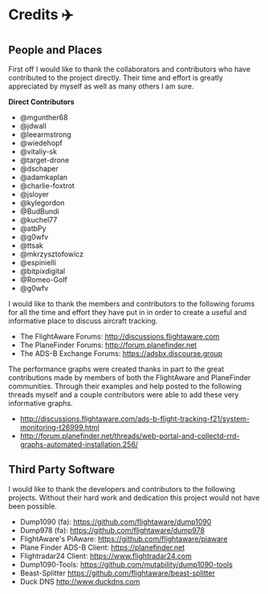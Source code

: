 # Credits :airplane:

## People and Places

First off I would like to thank the collaborators and contributors who have contributed to the project
directly. Their time and effort is greatly appreciated by myself as well as many others I am sure.

**Direct Contributors**

* @mgunther68
* @jdwall
* @leearmstrong
* @wiedehopf
* @vitaliy-sk
* @target-drone
* @dschaper
* @adamkaplan
* @charlie-foxtrot
* @jsloyer
* @kylegordon
* @BudBundi
* @kuchel77
* @atbPy
* @g0wfv
* @ttsak
* @mkrzysztofowicz
* @espinielli
* @bitpixdigital
* @Romeo-Golf
* @g0wfv

I would like to thank the members and contributors to the following forums for all the time and effort
they have put in in order to create a useful and informative place to discuss aircraft tracking.

* The FlightAware Forums:             http://discussions.flightaware.com
* The PlaneFinder Forums:             http://forum.planefinder.net
* The ADS-B Exchange Forums:          https://adsbx.discourse.group

The performance graphs were created thanks in part to the great contributions made by members of both
the FlightAware and PlaneFinder communities. Through their examples and help posted to the following
threads myself and a couple contributors were able to add these very informative graphs.

* http://discussions.flightaware.com/ads-b-flight-tracking-f21/system-monitoring-t26999.html
* http://forum.planefinder.net/threads/web-portal-and-collectd-rrd-graphs-automated-installation.256/

## Third Party Software

I would like to thank the developers and contributors to the following projects. Without their
hard work and dedication this project would not have been possible.

* Dump1090 (fa):              https://github.com/flightaware/dump1090
* Dump978 (fa):               https://github.com/flightaware/dump978
* FlightAware's PiAware:      https://github.com/flightaware/piaware
* Plane Finder ADS-B Client:  https://planefinder.net
* Flightradar24 Client:       https://www.flightradar24.com
* Dump1090-Tools:             https://github.com/mutability/dump1090-tools
* Beast-Splitter              https://github.com/flightaware/beast-splitter
* Duck DNS                    http://www.duckdns.com
